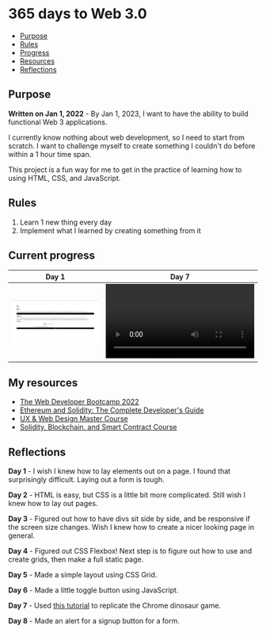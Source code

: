 # 365 days to Web 3.0

- [Purpose](#purpose)
- [Rules](#rules)
- [Progress](#current-progress)
- [Resources](#my-resources)
- [Reflections](#reflections)

## Purpose
__Written on Jan 1, 2022__ - By Jan 1, 2023, I want to have the ability to build functional Web 3 applications. 

I currently know nothing about web development, so I need to start from scratch. 
I want to challenge myself to create something I couldn't do before within a 1 hour time span.

This project is a fun way for me to get in the practice of learning how to using HTML, CSS, and JavaScript. 

## Rules
1. Learn 1 new thing every day
1. Implement what I learned by creating something from it

## Current progress
| Day 1      | Day 7 |
| ----------- | ----------- |
| ![Day 1](/day1/day1.png "Day 1 screenshot") | ![Day 7](/day7/day7.mp4 "Day 7 video") |

## My resources
- [The Web Developer Bootcamp 2022](https://www.udemy.com/course/the-web-developer-bootcamp/)
- [Ethereum and Solidity: The Complete Developer's Guide](https://www.udemy.com/course/ethereum-and-solidity-the-complete-developers-guide/)
- [UX & Web Design Master Course](https://www.udemy.com/course/ux-web-design-master-course-strategy-design-development/)
- [Solidity, Blockchain, and Smart Contract Course](https://www.youtube.com/watch?v=M576WGiDBdQ&list=WL&index=4&t=1804s)

## Reflections
__Day 1__ - I wish I knew how to lay elements out on a page. I found that surprisingly difficult. Laying out a form is tough.

__Day 2__ - HTML is easy, but CSS is a little bit more complicated. Still wish I knew how to lay out pages.

__Day 3__ - Figured out how to have divs sit side by side, and be responsive if the screen size changes. Wish I knew how to create a nicer looking page in general.

__Day 4__ - Figured out CSS Flexbox! Next step is to figure out how to use and create grids, then make a full static page.

__Day 5__ - Made a simple layout using CSS Grid.

__Day 6__ - Made a little toggle button using JavaScript.

__Day 7__ - Used [this tutorial](https://www.youtube.com/watch?v=bG2BmmYr9NQ) to replicate the Chrome dinosaur game.

__Day 8__ - Made an alert for a signup button for a form.